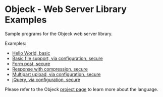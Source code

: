 # Objeck - Web Server Library Examples

Sample programs for the Objeck web server library.

Examples:
* [Hello World, basic](examples/hello_http.obs)
* [Basic file support, via configuration, secure](examples/simple_config_https.obs)
* [Form post, secure](examples/form_post_https.obs)
* [Response with compression, secure](examples/compress_response_https.obs)
* [Multipart upload, via configuration, secure](examples/multi_mime_http.obs)
* [jQuery, via configuration, secure](examples/jquery_config_https.obs)

Please refer to the Objeck [project page](https://github.com/objeck/objeck-lang/) to learn more about the language.
